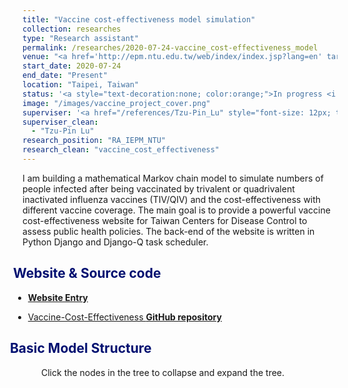 ```yaml
---
title: "Vaccine cost-effectiveness model simulation"
collection: researches
type: "Research assistant"
permalink: /researches/2020-07-24-vaccine_cost-effectiveness_model
venue: "<a href='http://epm.ntu.edu.tw/web/index/index.jsp?lang=en' target='_blank' style='color: inherit;'>Institute of Epidemiology and Preventive Medicine, National Taiwan University</a>"
start_date: 2020-07-24
end_date: "Present"
location: "Taipei, Taiwan"
status: '<a style="text-decoration:none; color:orange;">In progress <i class="fa fa-spinner" aria-hidden="true"></i></a>'
image: "/images/vaccine_project_cover.png"
superviser: '<a href="/references/Tzu-Pin_Lu" style="font-size: 12px; text-decoration:none; color:#4A4F53; border-style: solid; border-color:#bfe3c3; border-radius: 10px; background-color: #bfe3c3;" target="_blank">&nbsp; Tzu-pin Lu &nbsp;</a>'
superviser_clean:
  - "Tzu-Pin Lu"
research_position: "RA_IEPM_NTU"
research_clean: "vaccine_cost_effectiveness"
---
```

I am building a mathematical Markov chain model to simulate numbers of people infected after being vaccinated by trivalent or quadrivalent inactivated influenza vaccines (TIV/QIV) and the cost-effectiveness with different vaccine coverage.
The main goal is to provide a powerful vaccine cost-effectiveness website for Taiwan Centers for Disease Control to assess public health policies.
The back-end of the website is written in Python Django and Django-Q task scheduler.

<h2 style="color: #000f70; margin-left: -30px"> <i class="fas fa-dot-circle" style="font-size:18px;"></i> &nbsp;&nbsp; Website & Source code </h2>

<div style="margin-left: -15px">
  <ul>
    <li><a href="http://140.112.136.49:8005/" target="_blank"> <b>Website Entry</b></a></li>
  </ul>
  <ul>
    <li><a href="https://github.com/Kuanhao-Chao/Vaccine-Cost-effectiveness" target="_blank"> Vaccine-Cost-Effectiveness <b>GitHub repository</b></a></li>
  </ul>
</div>


<h2 style="color: #000f70; margin-left:-30px" > <i class="fas fa-dot-circle" style="font-size:18px;"></i> &nbsp;&nbsp;Basic Model Structure </h2>

<div style="margin-left: 30px; margin-bottom: 10px">
  Click the nodes in the tree to collapse and expand the tree.
</div>
<div id="add_tree" style="margin-left: -45px">
</div>

<!-- <a href="http://140.112.136.49:8005/"> <b> >> Website << </b></a> -->



<style>
  .node {
    cursor: pointer;
  }

  .node circle {
    fill: #fff;
    stroke: steelblue;
    stroke-width: 2.5px;
  }

  .node text {
    font: 145px sans-serif;
    font-weight: bold;
  }

  path.link {
      fill: none;
      stroke: #ccc;
      stroke-width: 2.5px;
  }
  .link text {
    font: 20px sans-serif;
    font-weight: bold;
    fill: #9c9c9c;
  }

</style>

<script src="https://d3js.org/d3.v3.min.js"></script>
<script>
  function tree(select_id, display_file) {
    var screen_width = (window.innerWidth > 0) ? window.innerWidth : screen.width;
    var margin = {
        top: 20,
        right: 20,
        bottom: 20,
        left: 20
    },
    width = screen_width - margin.right - margin.left,
    height = 1180 - margin.top - margin.bottom;

    var i = 0, duration = 750, root;

    var tree = d3.layout.tree().size([height, width]);

    var diagonal = d3.svg.diagonal().projection(function (d) {
        return [d.y, d.x];
    });

    var svg = d3.select(select_id).append("svg").attr("style", "outline: 3px solid #d4d4d4;").attr("preserveAspectRatio", "xMinYMin meet").attr("viewBox", "-150 0 1800 1200").append("g");

    d3.json(display_file, function(error, tree_data) {
      root = tree_data;
      root.x0 = height / 2;
      root.y0 = 0;
      function collapse(d) {
        if (d.children) {
          d._children = d.children;
          d._children.forEach(collapse);
          d.children = null;
        }
      }
      update(root);
    });

    function collapse(d) {
        if (d.children) {
            d._children = d.children;
            d._children.forEach(collapse);
            d.children = null;
        }
    }
    root.children.forEach(collapse);
    update(root);

    d3.select(self.frameElement).style("height", "800px");



    function update(source) {
        var nodes = tree.nodes(root).reverse(), links = tree.links(nodes);
        nodes.forEach(function (d) {
          d.y = d.depth * 350;
        });

        var node = svg.selectAll("g.node").data(nodes, function (d) {
            return d.id || (d.id = ++i);
        });
        var nodeEnter = node.enter().append("g").attr("class", "node").attr("transform", function (d) {
            return "translate(" + source.y0 + "," + source.x0 + ")";
        }).on("click", click);

        nodeEnter.append("circle").attr("r", 1e-6).style("fill", function(d) { return d.color; });

        nodeEnter.append("text").attr("x", function (d) { return d.children || d._children ? -13 : 13; }).attr("dy", ".35em").attr("text-anchor", function (d) { return d.children || d._children ? "end" : "start"; }).style("fill-opacity", 1e-6).text(function (d) { return d.name; }).attr("vector-effect", "non-scaling-stroke").style("border", "red").attr("fill", function (d) { return ( d.name.includes("Death")  || d.name.includes("Recovery") || d.name.includes("Infected") || d.name.includes("Not infected")) ? "#4287f5" : "#00298f";}).style("font-size", function (d) { return ( d.name.includes("Death")  || d.name.includes("Recovery") || d.name.includes("Infected") || d.name.includes("Not infected"))  ? 20 : 25;});
        var nodeUpdate = node.transition().duration(duration).attr("transform", function (d) {
            return "translate(" + d.y + "," + d.x + ")";
        });

        nodeUpdate.select("circle").attr("r", function(d) { return d.children == undefined ? 10 : 5;} )

        nodeUpdate.select("text").style("fill-opacity", 1);

        var nodeExit = node.exit().transition().duration(duration).attr("transform", function (d) { return "translate(" + source.y + "," + source.x + ")";
        }).remove();

    }



    function click(d) {
        if (d.children) {
            d._children = d.children;
            d.children = null;
        } else {
            d.children = d._children;
            d._children = null;
        }
        update(d);
    }
  }
  tree("#add_tree", "/files/topology.json")
</script>



<!-- <embed src="http://140.112.136.49:8005/" style="width:500px; height: 300px;"> -->

<!-- <iframe src="https://storage.googleapis.com/kuanhao.nctu.me/CV.pdf" width="100%" height="1200" style="border:none;" scrolling="no"></iframe> -->



<!-- [**>> Website <<**](http://140.112.136.49:8005/) -->

<!--



nodeExit.select("circle").attr("r", 1e-6);
nodeExit.select("text").style("fill-opacity", 1e-6);

var link = svg.selectAll("path.link").data(links, function (d) { return d.target.id; });




link.enter().insert("path", "g").attr("class", "link").attr("d", function (d) {
    var o = {
        x: source.x0,
        y: source.y0
    };
    return diagonal({
        source: o,
        target: o
    });
});

link.transition().duration(duration).attr("d", diagonal);

link.exit().transition().duration(duration).attr("d", function (d) {
    var o = {
        x: source.x,
        y: source.y
    };
    return diagonal({
        source: o,
        target: o
    });
}).remove();

var linktext = svg.selectAll("g.link").data(links, function (d) {
    return d.target.id;
});

linktext.enter().insert("g").attr("class", "link").append("text").attr("x", "-65px").attr("dy", "0.35em").attr("text-anchor", "middle").text(function (d) {return d.target.pb;})

linktext.transition().duration(duration).attr("transform", function (d) {
    return "translate(" + ((d.source.y + d.target.y) / 2) + "," + ((d.source.x + d.target.x) / 2) + ")";
})

linktext.exit().transition().remove();

nodes.forEach(function (d) {
    d.x0 = d.x;
    d.y0 = d.y;
});















function update(source) {
    var nodes = tree.nodes(root).reverse(),
        links = tree.links(nodes);
    nodes.forEach(function (d) {
        d.y = d.depth * 350;
    });
    var node = svg.selectAll("g.node")
        .data(nodes, function (d) {
        return d.id || (d.id = ++i);
    });
    var nodeEnter = node.enter().append("g")
        .attr("class", "node")
        .attr("transform", function (d) {
        return "translate(" + source.y0 + "," + source.x0 + ")";
    })
        .on("click", click);

    nodeEnter.append("circle")
        .attr("r", 1e-6)
        .style("fill", function(d) { return d.color; });

    nodeEnter.append("text")
        .attr("x", function (d) {
        return d.children || d._children ? -13 : 13;
      })
        .attr("dy", ".35em")
        .attr("text-anchor", function (d) {
        return d.children || d._children ? "end" : "start";
      })
        .style("fill-opacity", 1e-6)
        .text(function (d) {
        return d.name;
      })
        .attr("vector-effect", "non-scaling-stroke")
        .style("border", "red")
        .attr("fill", function (d) {
        return ( d.name.includes("Death")  || d.name.includes("Recovery") || d.name.includes("Infected") || d.name.includes("Not infected"))  ? "#4287f5" : "#00298f";
      })
        .style("font-size", function (d) {
        return ( d.name.includes("Death")  || d.name.includes("Recovery") || d.name.includes("Infected") || d.name.includes("Not infected"))  ? 20 : 25;
      });
    var nodeUpdate = node.transition()
        .duration(duration)
        .attr("transform", function (d) {
        return "translate(" + d.y + "," + d.x + ")";
    });

    nodeUpdate.select("circle")
        .attr("r", function(d) { return d.children == undefined ? 10 : 5;} )

    nodeUpdate.select("text")
        .style("fill-opacity", 1);

    var nodeExit = node.exit().transition()
        .duration(duration)
        .attr("transform", function (d) {
        return "translate(" + source.y + "," + source.x + ")";
    })
        .remove();

    nodeExit.select("circle")
        .attr("r", 1e-6);

    nodeExit.select("text")
        .style("fill-opacity", 1e-6);

    var link = svg.selectAll("path.link")
        .data(links, function (d) {
        return d.target.id;
    });

    link.enter().insert("path", "g")
        .attr("class", "link")
        .attr("d", function (d) {
        var o = {
            x: source.x0,
            y: source.y0
        };
        return diagonal({
            source: o,
            target: o
        });
    });

    link.transition()
        .duration(duration)
        .attr("d", diagonal);

    link.exit().transition()
        .duration(duration)
        .attr("d", function (d) {
        var o = {
            x: source.x,
            y: source.y
        };
        return diagonal({
            source: o,
            target: o
        });
    })
        .remove();

    var linktext = svg.selectAll("g.link")
        .data(links, function (d) {
        return d.target.id;
    });

    linktext.enter()
        .insert("g")
        .attr("class", "link")
        .append("text")
        .attr("x", "-65px")
        .attr("dy", "0.35em")
        .attr("text-anchor", "middle")
        .text(function (d) {
          return d.target.pb;
        })


    linktext.transition()
        .duration(duration)
        .attr("transform", function (d) {
        return "translate(" + ((d.source.y + d.target.y) / 2) + "," + ((d.source.x + d.target.x) / 2) + ")";
    })

    linktext.exit().transition()
        .remove();


    nodes.forEach(function (d) {
        d.x0 = d.x;
        d.y0 = d.y;
    });
}
function click(d) {
    if (d.children) {
        d._children = d.children;
        d.children = null;
    } else {
        d.children = d._children;
        d._children = null;
    }
    update(d);
}
} -->
